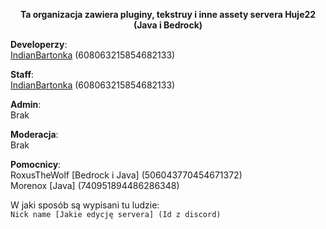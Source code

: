 <div align="center">

__Ta organizacja zawiera pluginy, tekstruy i inne assety servera Huje22 (Java i Bedrock)__
</div>

**Developerzy**: </br>
[IndianBartonka](https://github.com/IndianBartonka) (608063215854682133) </br>

**Staff**: </br>
[IndianBartonka](https://github.com/IndianBartonka) (608063215854682133) </br>

**Admin**: </br>
Brak </br>

**Moderacja**: </br>
Brak  </br>

**Pomocnicy**:  </br>
RoxusTheWolf [Bedrock i Java] (506043770454671372)  </br>
Morenox [Java] (740951894486286348) </br>

W jaki sposób są wypisani tu ludzie: </br>
`Nick name [Jakie edycję servera] (Id z discord)` </br>
